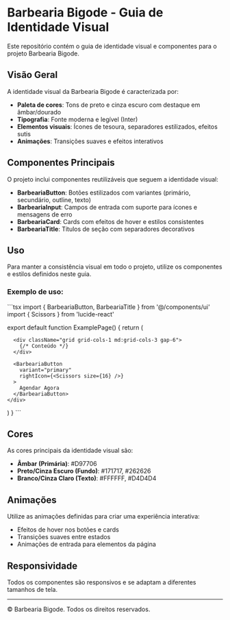 # Barbearia Bigode - Guia de Identidade Visual

Este repositório contém o guia de identidade visual e componentes para o projeto Barbearia Bigode.

## Visão Geral

A identidade visual da Barbearia Bigode é caracterizada por:

- **Paleta de cores**: Tons de preto e cinza escuro com destaque em âmbar/dourado
- **Tipografia**: Fonte moderna e legível (Inter)
- **Elementos visuais**: Ícones de tesoura, separadores estilizados, efeitos sutis
- **Animações**: Transições suaves e efeitos interativos

## Componentes Principais

O projeto inclui componentes reutilizáveis que seguem a identidade visual:

- **BarbeariaButton**: Botões estilizados com variantes (primário, secundário, outline, texto)
- **BarbeariaInput**: Campos de entrada com suporte para ícones e mensagens de erro
- **BarbeariaCard**: Cards com efeitos de hover e estilos consistentes
- **BarbeariaTitle**: Títulos de seção com separadores decorativos

## Uso

Para manter a consistência visual em todo o projeto, utilize os componentes e estilos definidos neste guia.

### Exemplo de uso:

\`\`\`tsx
import { BarbeariaButton, BarbeariaTitle } from '@/components/ui'
import { Scissors } from 'lucide-react'

export default function ExamplePage() {
  return (
    <div className="container mx-auto px-4 py-12">
      <BarbeariaTitle 
        title="NOSSOS SERVIÇOS" 
        subtitle="Oferecemos uma variedade de serviços premium para atender às suas necessidades."
      />
      
      <div className="grid grid-cols-1 md:grid-cols-3 gap-6">
        {/* Conteúdo */}
      </div>
      
      <BarbeariaButton 
        variant="primary" 
        rightIcon={<Scissors size={16} />}
      >
        Agendar Agora
      </BarbeariaButton>
    </div>
  )
}
\`\`\`

## Cores

As cores principais da identidade visual são:

- **Âmbar (Primária)**: #D97706
- **Preto/Cinza Escuro (Fundo)**: #171717, #262626
- **Branco/Cinza Claro (Texto)**: #FFFFFF, #D4D4D4

## Animações

Utilize as animações definidas para criar uma experiência interativa:

- Efeitos de hover nos botões e cards
- Transições suaves entre estados
- Animações de entrada para elementos da página

## Responsividade

Todos os componentes são responsivos e se adaptam a diferentes tamanhos de tela.

---

© Barbearia Bigode. Todos os direitos reservados.
